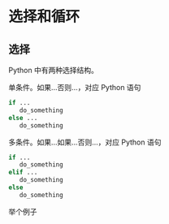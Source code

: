# 选择和循环

## 选择

Python 中有两种选择结构。

单条件。如果...否则...，对应 Python 语句

```python
if ...
   do_something 
else ...
   do_something
```

多条件。如果...如果...否则...，对应 Python 语句

```python
if ... 
   do_something
elif ... 
   do_something
else
   do_something
```

举个例子

>



